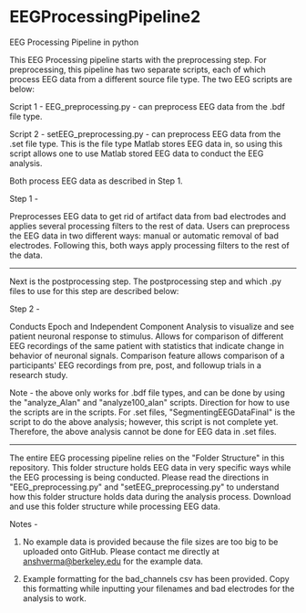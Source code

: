 # EEGProcessingPipeline2
EEG Processing Pipeline in python

This EEG Processing pipeline starts with the preprocessing step. For preprocessing, this pipeline has two separate scripts, each of which process EEG data from a different source file type. The two EEG scripts are below:

Script 1 - EEG_preprocessing.py - can preprocess EEG data from the .bdf file type.

Script 2 - setEEG_preprocessing.py - can preprocess EEG data from the .set file type. This is the file type Matlab stores EEG data in, so using this script allows one to use Matlab stored EEG data to conduct the EEG analysis.

Both process EEG data as described in Step 1. 

Step 1 - 

Preprocesses EEG data to get rid of artifact data from bad electrodes and applies several processing filters to the rest of data. Users can preprocess the EEG data in two different ways: manual or automatic removal of bad electrodes. Following this, both ways apply processing filters to the rest of the data.

-------------------------------------------------------------------------------------------------------------------------------------------------

Next is the postprocessing step. The postprocessing step and which .py files to use for this step are described below: 

Step 2 -

Conducts Epoch and Independent Component Analysis to visualize and see patient neuronal response to stimulus. Allows for comparison of different EEG recordings of the same patient with statistics that indicate change in behavior of neuronal signals. Comparison feature allows comparison of a participants' EEG recordings from pre, post, and followup trials in a research study. 

Note - the above only works for .bdf file types, and can be done by using the "analyze_Alan" and "analyze100_alan" scripts. Direction for how to use the scripts are in the scripts. For .set files, "SegmentingEEGDataFinal" is the script to do the above analysis; however, this script is not complete yet. Therefore, the above analysis cannot be done for EEG data in .set files.

-----------------------------------------------------------------------------------------------------------------------------------------------------
The entire EEG processing pipeline relies on the "Folder Structure" in this repository. This folder structure holds EEG data in very specific ways while the EEG processing is being conducted. Please read the directions in "EEG_preprocessing.py" and "setEEG_preprocessing.py" to understand how this folder structure holds data during the analysis process. Download and use this folder structure while processing EEG data.

Notes - 

1) No example data is provided because the file sizes are too big to be uploaded onto GitHub. Please contact me directly at anshverma@berkeley.edu for the example data.

2) Example formatting for the bad_channels csv has been provided. Copy this formatting while inputting your filenames and bad electrodes for the analysis to work.
